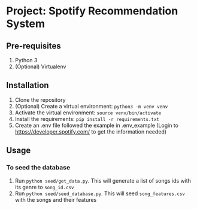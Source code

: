 # Project: Spotify Recommendation System

## Pre-requisites
1. Python 3
2. (Optional) Virtualenv
## Installation
1. Clone the repository
2. (Optional) Create a virtual environment: `python3 -m venv venv`
3. Activate the virtual environment: `source venv/bin/activate`
4. Install the requirements: `pip install -r requirements.txt`
5. Create an .env file followed the example in .env_example (Login to https://developer.spotify.com/ to get the information needed)
## Usage
### To seed the database
1. Run `python seed/get_data.py`. This will generate a list of songs ids with its genre to `song_id.csv`
2. Run `python seed/seed_database.py`. This will seed `song_features.csv` with the songs and their features
